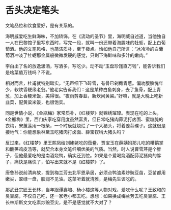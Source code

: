 # 舌头决定笔头

文笔品位和饮食爱好，是有关系的。 

海明威爱吃生鲜海味，不加矫饰。在《流动的圣节》里，海明威自述道，当他独自一人在巴黎馆子里写东西时，写完一段，就叫一份还带着海腥味的牡蛎，配上白葡萄酒。他的文笔风格，也简洁质朴，至于极点。恰如他自己所言：“冰冷冷的白葡萄酒冲淡了牡蛎那金属般微微发硬的感觉，只剩下海鲜味和多汁的嫩肉。” 

李白出了名的放逸潇洒，写酒多，写吃少。动不动“玉盘珍馐直万钱”，能告诉我们是啥菜值万钱吗？不说。 

相对而言，杜甫就特别踏实。“无声细下飞碎雪，有骨已剁觜青葱。偏劝腹腴愧年少，软炊香粳缘老翁。”他老实告诉我们：这是某种白鱼刺身，去了鱼骨，配上青葱，加上香粳米饭，美得很。“夜雨剪春韭，新炊间黄粱。”好嘛，就是大晚上吃新韭菜，配黄粱米饭，也很饱实。 

同是世情小说，《金瓶梅》家常质朴，《红楼梦》就锦绣璀璨。表现在吃的上头，《金瓶梅》里，西门庆家吃穿用度虽然富贵，但日常吃猪肉蒜泥打卤面、蜜糖腌的衣梅，宋蕙莲用一根柴，一个时辰就烧烂了一个大猪头，将着姜蒜碟子。这就很是接地气：你能想象林黛玉吃猪肉打卤面、薛宝钗啃大猪头吗？ 

反过来，《红楼梦》里王熙凤给刘姥姥吃的茄鲞、贾宝玉在薛姨妈那儿吃的糟鹅掌和酸笋鸡皮汤等，就契合本身文笔纤细优美的气质。当然，时人说曹雪芹是个胖子，但他最爱吃的是南酒烧鸭，确实还到位。如果是个爱喝烧酒配蒜泥猪肉的胖子，痛快是痛快了，怕写出来就不是《红楼梦》了。 

唐鲁孙说前清典故，提到梅兰芳去北平恩承居，必须点鸭油素炒豌豆苗，豆苗都用嫩尖，翠绿一盘，腴润不见油。这菜听着就清雅，是梅先生该吃的。 

那武丑宗匠王长林，当年跟谭鑫培、杨小楼这等人物对戏，爱吃什么呢？王致和的臭豆腐，不仅自己吃，还一家老小都去吃。想想：如果换成梅兰芳去吃臭豆腐、王长林斯斯文文吃素炒豌豆尖，是不是感觉就不大对了？